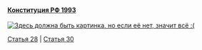 #### [Конституция РФ 1993](https://lalawland.github.io/eurasia/russia/const)

[![Здесь должна быть картинка, но если её нет, значит всё :(](https://sun9-west.userapi.com/sun9-66/s/v1/ig2/fxMjLWF3wsQjyRQfOAre5QlyKHCpBaVt5lufi0HsuhwE46kXZo8MtBjR5Mxg1nRH3o1zjopqYcZFhjw3WHcnavSu.jpg?size=1280x720&quality=95&type=album)](https://sun9-west.userapi.com/sun9-66/s/v1/ig2/fxMjLWF3wsQjyRQfOAre5QlyKHCpBaVt5lufi0HsuhwE46kXZo8MtBjR5Mxg1nRH3o1zjopqYcZFhjw3WHcnavSu.jpg?size=1280x720&quality=95&type=album)

[Статья 28](https://lalawland.github.io/eurasia/russia/const/art28) | [Статья 30](https://lalawland.github.io/eurasia/russia/const/art30)
